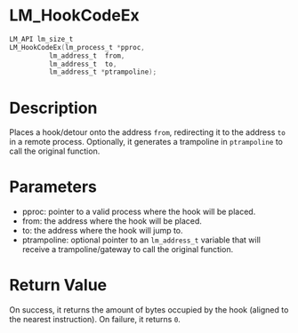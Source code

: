 # LM_HookCodeEx

```c
LM_API lm_size_t
LM_HookCodeEx(lm_process_t *pproc,
          lm_address_t  from,
          lm_address_t  to,
          lm_address_t *ptrampoline);
```

# Description

Places a hook/detour onto the address `from`, redirecting it to the address `to` in a remote process. Optionally, it generates a trampoline in `ptrampoline` to call the original function.

# Parameters

- pproc: pointer to a valid process where the hook will be placed.
- from: the address where the hook will be placed.
- to: the address where the hook will jump to.
- ptrampoline: optional pointer to an `lm_address_t` variable that will receive a trampoline/gateway to call the original function.

# Return Value

On success, it returns the amount of bytes occupied by the hook (aligned to the nearest instruction). On failure, it returns `0`.

